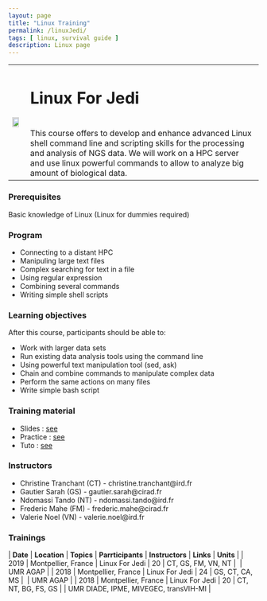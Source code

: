 ```yaml
---
layout: page
title: "Linux Training"
permalink: /linuxJedi/
tags: [ linux, survival guide ]
description: Linux page
---
```

<table class="table-contact">
<tr>
<td><img width="80%" class="img-responsive" src="{{ site.url }}/images/trainings-linux-advance.png" alt="" />
</td>
<td>
<h1> Linux For Jedi</h1><br />
This course offers to develop and enhance advanced Linux shell command line and scripting skills for the processing and analysis of NGS data. We will work on a HPC server and use linux powerful commands to allow to analyze big amount of biological data. 
</td>
</tr>
</table>

### Prerequisites
Basic knowledge of Linux (Linux for dummies required)

<div id="colonne1">
<h3>Program</h3>
<ul>
<li> Connecting to a distant HPC </li>
<li> Manipuling large text files </li>
<li> Complex searching for text in a file</li>
<li> Using regular expression</li>
<li> Combining several commands </li>
<li> Writing simple shell scripts</li>
</ul>
</div>

<div id="colonne2">
<h3>Learning objectives</h3>
After this course, participants should be able to:
<ul>
<li>Work with larger data sets</li> 
<li>Run existing data analysis tools using the command line</li>
<li>Using powerful text manipulation tool (sed, ask)</li>
<li>Chain and combine commands to manipulate complex data</li>
<li>Perform the same actions on many files</li>
<li>Write simple bash script</li>
</ul>
</div>

<div id="colonne3">
<h3>Training material</h3>
<ul>
<li>Slides : <a target="_blank" href="{{ site.url }}/files/linux/Linux-avance-2019.pdf">see</a></li>
<li>Practice : <a target="_blank" href="{{ site.url }}/linux/linuxPracticeJedi">see</a> </li>
<li>Tuto : <a target="_blank" href="{{ site.url }}/linux/linuxTuto">see</a> </li>
</ul>
</div>

<div id="nextInline" class="clearfix">
<h3>Instructors</h3>
<ul>
    <li>Christine Tranchant (CT) - christine.tranchant@ird.fr</li>
    <li>Gautier Sarah (GS) - gautier.sarah@cirad.fr</li>
    <li>Ndomassi Tando (NT) - ndomassi.tando@ird.fr </li>
    <li>Frederic Mahe (FM) - frederic.mahe@cirad.fr</li>
    <li>Valerie Noel (VN) - valerie.noel@ird.fr</li>
</ul>
</div>

### Trainings
 
| **Date** | **Location** | **Topics** | **Parrticipants** | **Instructors** | **Links** | **Units** |
| 2019 | Montpellier, France |  Linux For Jedi | 20 | CT, GS, FM, VN, NT |  | UMR AGAP |
| 2018 | Montpellier, France |  Linux For Jedi | 24 | GS, CT, CA, MS |  | UMR AGAP |
| 2018 | Montpellier, France |  Linux For Jedi | 20 | CT, NT, BG, FS, GS | | UMR DIADE, IPME, MIVEGEC, transVIH-MI |
